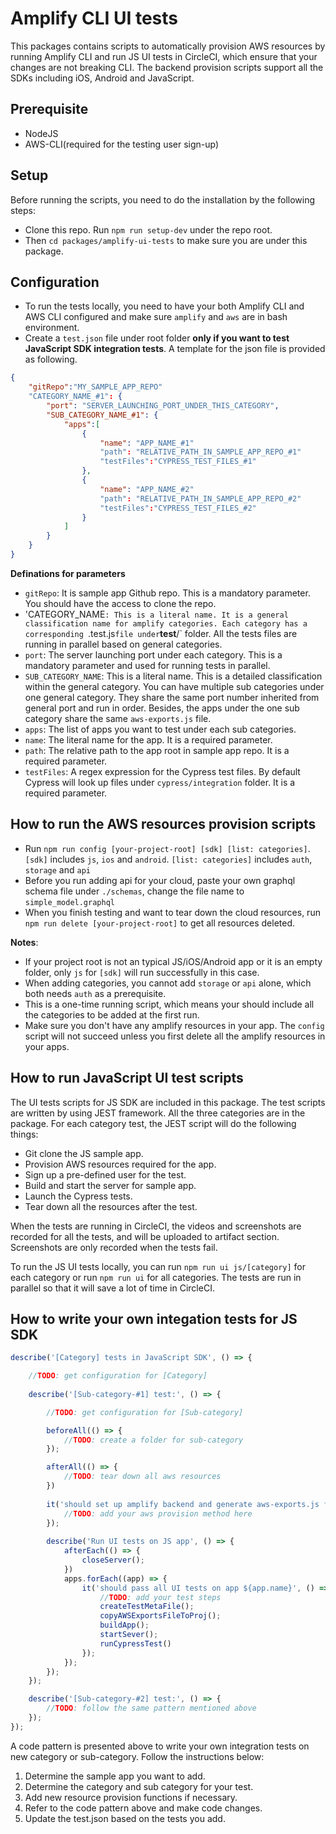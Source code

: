 # Amplify CLI UI tests

This packages contains scripts to automatically provision AWS resources by running Amplify CLI and run JS UI tests in CircleCI, which ensure that your changes are not breaking CLI. The backend provision scripts support all the SDKs including iOS, Android and JavaScript.

## Prerequisite
* NodeJS
* AWS-CLI(required for the testing user sign-up)

## Setup
Before running the scripts, you need to do the installation by the following steps:
* Clone this repo. Run `npm run setup-dev` under the repo root.
* Then `cd packages/amplify-ui-tests` to make sure you are under this package.

## Configuration

* To run the tests locally, you need to have your both Amplify CLI and AWS CLI configured and make sure `amplify` and `aws` are in bash environment.
* Create a `test.json` file under root folder **only if you want to test JavaScript SDK integration tests**. A template for the json file is provided as following.
```json
{
    "gitRepo":"MY_SAMPLE_APP_REPO"
    "CATEGORY_NAME_#1": {
        "port": "SERVER_LAUNCHING_PORT_UNDER_THIS_CATEGORY",
        "SUB_CATEGORY_NAME_#1": {
            "apps":[
                {
                    "name": "APP_NAME_#1"
                    "path": "RELATIVE_PATH_IN_SAMPLE_APP_REPO_#1"
                    "testFiles":"CYPRESS_TEST_FILES_#1"
                },
                {
                    "name": "APP_NAME_#2"
                    "path": "RELATIVE_PATH_IN_SAMPLE_APP_REPO_#2"
                    "testFiles":"CYPRESS_TEST_FILES_#2"
                }
            ]
        }
    }
}
```
**Definations for parameters**
* `gitRepo`: It is sample app Github repo. This is a mandatory parameter. You should have the access to clone the repo.
* 'CATEGORY_NAME`: This is a literal name. It is a general classification name for amplify categories. Each category has a corresponding `.test.js` file under `__test__/` folder. All the tests files are running in parallel based on general categories.
* `port`: The server launching port under each category. This is a mandatory parameter and used for running tests in parallel. 
* `SUB_CATEGORY_NAME`: This is a literal name. This is a detailed classification within the general category. You can have multiple sub categories under one general category. They share the same port number inherited from general port and run in order. Besides, the apps under the one sub category share the same `aws-exports.js` file.
* `apps`: The list of apps you want to test under each sub categories.
* `name`: The literal name for the app. It is a required parameter.
* `path`: The relative path to the app root in sample app repo. It is a required parameter.
* `testFiles`: A regex expression for the Cypress test files. By default Cypress will look up files under `cypress/integration` folder. It is a required parameter.

## How to run the AWS resources provision scripts

* Run `npm run config [your-project-root] [sdk] [list: categories]`. `[sdk]` includes `js`, `ios` and `android`. `[list: categories]` includes `auth`, `storage` and `api`
* Before you run adding api for your cloud, paste your own graphql schema file under `./schemas`, change the file name to `simple_model.graphql`
* When you finish testing and want to tear down the cloud resources, run `npm run delete [your-project-root]` to get all resources deleted.

**Notes**:

* If your project root is not an typical JS/iOS/Android app or it is an empty folder, only `js` for `[sdk]` will run successfully in this case.
* When adding categories, you cannot add `storage` or `api` alone, which both needs `auth` as a prerequisite. 
* This is a one-time running script, which means your should include all the categories to be added at the first run. 
* Make sure you don't have any amplify resources in your app. The `config` script will not succeed unless you first delete all the amplify resources in your apps.

## How to run JavaScript UI test scripts
The UI tests scripts for JS SDK are included in this package. The test scripts are written by using JEST framework. All the three categories are in the package. For each category test, the JEST script will do the following things:

* Git clone the JS sample app.
* Provision AWS resources required for the app.
* Sign up a pre-defined user for the test.
* Build and start the server for sample app.
* Launch the Cypress tests.
* Tear down all the resources after the test.

When the tests are running in CircleCI, the videos and screenshots are recorded for all the tests, and will be uploaded to artifact section. Screenshots are only recorded when the tests fail.

To run the JS UI tests locally, you can run `npm run ui js/[category]` for each category or run `npm run ui` for all categories. The tests are run in parallel so that it will save a lot of time in CircleCI.

## How to write your own integation tests for JS SDK
```javascript
describe('[Category] tests in JavaScript SDK', () => {

    //TODO: get configuration for [Category]
    
    describe('[Sub-category-#1] test:', () => {

        //TODO: get configuration for [Sub-category]

        beforeAll(() => {
            //TODO: create a folder for sub-category
        });

        afterAll(() => {
            //TODO: tear down all aws resources
        })
        
        it('should set up amplify backend and generate aws-exports.js file', () => {
            //TODO: add your aws provision method here
        });
        
        describe('Run UI tests on JS app', () => {
            afterEach(() => {
                closeServer();
            })
            apps.forEach((app) => {
                it('should pass all UI tests on app ${app.name}', () => {
                    //TODO: add your test steps
                    createTestMetaFile();
                    copyAWSExportsFileToProj();
                    buildApp();
                    startSever();
                    runCypressTest()
                });
            });
        });
    });

    describe('[Sub-category-#2] test:', () => {
        //TODO: follow the same pattern mentioned above
    });
});
```
A code pattern is presented above to write your own integration tests on new category or sub-category. Follow the instructions below:

1. Determine the sample app you want to add.
2. Determine the category and sub category for your test.
3. Add new resource provision functions if necessary.
4. Refer to the code pattern above and make code changes.
5. Update the test.json based on the tests you add.
